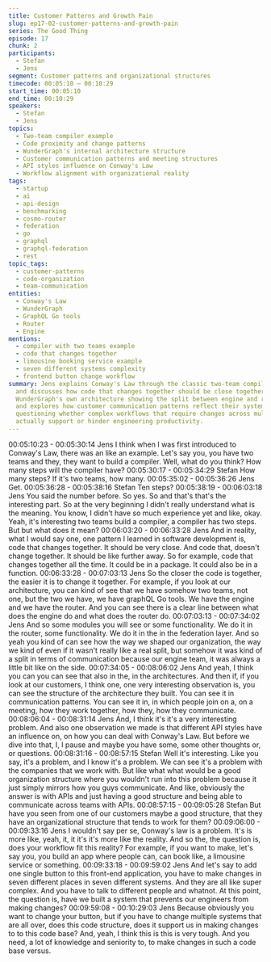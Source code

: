 ```yaml
---
title: Customer Patterns and Growth Pain
slug: ep17-02-customer-patterns-and-growth-pain
series: The Good Thing
episode: 17
chunk: 2
participants:
  - Stefan
  - Jens
segment: Customer patterns and organizational structures
timecode: 00:05:10 – 00:10:29
start_time: 00:05:10
end_time: 00:10:29
speakers:
  - Stefan
  - Jens
topics:
  - Two-team compiler example
  - Code proximity and change patterns
  - WunderGraph's internal architecture structure
  - Customer communication patterns and meeting structures
  - API styles influence on Conway's Law
  - Workflow alignment with organizational reality
tags:
  - startup
  - ai
  - api-design
  - benchmarking
  - cosmo-router
  - federation
  - go
  - graphql
  - graphql-federation
  - rest
topic_tags:
  - customer-patterns
  - code-organization
  - team-communication
entities:
  - Conway's Law
  - WunderGraph
  - GraphQL Go tools
  - Router
  - Engine
mentions:
  - compiler with two teams example
  - code that changes together
  - limousine booking service example
  - seven different systems complexity
  - frontend button change workflow
summary: Jens explains Conway's Law through the classic two-team compiler example
  and discusses how code that changes together should be close together. He examines
  WunderGraph's own architecture showing the split between engine and router teams,
  and explores how customer communication patterns reflect their system architectures,
  questioning whether complex workflows that require changes across multiple systems
  actually support or hinder engineering productivity.
---
```


00:05:10:23 - 00:05:30:14
Jens
I think when I was first introduced to Conway's Law, there was an like an example. Let's say
you, you have two teams and they, they want to build a compiler. Well, what do you think? How
many steps will the compiler have?
00:05:30:17 - 00:05:34:29
Stefan
How many steps? If it's two teams, how many.
00:05:35:02 - 00:05:36:26
Jens
Get.
00:05:36:28 - 00:05:38:16
Stefan
Ten steps?
00:05:38:19 - 00:06:03:18
Jens
You said the number before. So yes. So and that's that's the interesting part. So at the very
beginning I didn't really understand what is the meaning. You know, I didn't have so much
experience yet and like, okay. Yeah, it's interesting two teams build a compiler, a compiler has
two steps. But but what does it mean?
00:06:03:20 - 00:06:33:28
Jens
And in reality, what I would say one, one pattern I learned in software development is, code that
changes together. It should be very close. And code that, doesn't change together. It should be
like further away. So for example, code that changes together all the time. It could be in a
package. It could also be in a function.
00:06:33:28 - 00:07:03:13
Jens
So the closer the code is together, the easier it is to change it together. For example, if you look
at our architecture, you can kind of see that we have somehow two teams, not one, but the two
we have, we have graphQL Go tools. We have the engine and we have the router. And you can
see there is a clear line between what does the engine do and what does the router do.
00:07:03:13 - 00:07:34:02
Jens
And so some modules you will see or some functionality. We do it in the router, some
functionality. We do it in the in the federation layer. And so yeah you kind of can see how the
way we shaped our organization, the way we kind of even if it wasn't really like a real split, but
somehow it was kind of a split in terms of communication because our engine team, it was
always a little bit like on the side.
00:07:34:05 - 00:08:06:02
Jens
And yeah, I think you can you can see that also in the, in the architectures. And then if, if you
look at our customers, I think one, one very interesting observation is, you can see the structure
of the architecture they built. You can see it in communication patterns. You can see it in, in
which people join on a, on a meeting, how they work together, how they, how they
communicate.
00:08:06:04 - 00:08:31:14
Jens
And, I think it's it's a very interesting problem. And also one observation we made is that
different API styles have an influence on, on how you can deal with Conway's Law. But before
we dive into that, I, I pause and maybe you have some, some other thoughts or, or questions.
00:08:31:16 - 00:08:57:15
Stefan
Well it's interesting. Like you say, it's a problem, and I know it's a problem. We can see it's a
problem with the companies that we work with. But like what what would be a good organization
structure where you wouldn't run into this problem because it just simply mirrors how you guys
communicate. And like, obviously the answer is with APIs and just having a good structure and
being able to communicate across teams with APIs.
00:08:57:15 - 00:09:05:28
Stefan
But have you seen from one of our customers maybe a good structure, that they have an
organizational structure that tends to work for them?
00:09:06:00 - 00:09:33:16
Jens
I wouldn't say per se, Conway's law is a problem. It's is more like, yeah, it, it it's it's more like the
reality. And so the, the question is, does your workflow fit this reality? For example, if you want
to make, let's say you, you build an app where people can, can book like, a limousine service or
something.
00:09:33:18 - 00:09:59:02
Jens
And let's say to add one single button to this front-end application, you have to make changes in
seven different places in seven different systems. And they are all like super complex. And you
have to talk to different people and whatnot. At this point, the question is, have we built a system
that prevents our engineers from making changes?
00:09:59:08 - 00:10:29:03
Jens
Because obviously you want to change your button, but if you have to change multiple systems
that are all over, does this code structure, does it support us in making changes to to this code
base? And, yeah, I think this is this is very tough. And you need, a lot of knowledge and seniority
to, to make changes in such a code base versus.